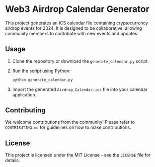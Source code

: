 # Web3 Airdrop Calendar Generator

This project generates an ICS calendar file containing cryptocurrency airdrop events for 2024. It is designed to be collaborative, allowing community members to contribute with new events and updates.

## Usage

1. Clone the repository or download the `generate_calendar.py` script.
2. Run the script using Python:

    ```bash
    python generate_calendar.py
    ```

3. Import the generated `Airdrop_Calendar.ics` file into your calendar application.

## Contributing

We welcome contributions from the community! Please refer to `CONTRIBUTING.md` for guidelines on how to make contributions.

## License

This project is licensed under the MIT License - see the `LICENSE` file for details.
